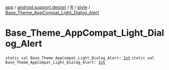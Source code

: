 [app](../../../index.md) / [android.support.design](../../index.md) / [R](../index.md) / [style](index.md) / [Base_Theme_AppCompat_Light_Dialog_Alert](.)

# Base_Theme_AppCompat_Light_Dialog_Alert

`static val Base_Theme_AppCompat_Light_Dialog_Alert: `[`Int`](https://kotlinlang.org/api/latest/jvm/stdlib/kotlin/-int/index.html)
`static val Base_Theme_AppCompat_Light_Dialog_Alert: `[`Int`](https://kotlinlang.org/api/latest/jvm/stdlib/kotlin/-int/index.html)